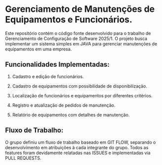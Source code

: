 # Gerenciamento de Manutenções de Equipamentos e Funcionários.

  Este repositório contém o código fonte desenvolvido para o trabalho de Gerenciamento de Configuração de Software 2025/1. O projeto busca implementar um sistema simples em JAVA para gerenciar manutenções de equipamentos em uma empresa.



## Funcionalidades Implementadas:

1. Cadastro e edição de funcionários.

2. Cadastro de equipamentos com possibilidade de disponibilização.

3. Localização de funcionários e equipamentos por diferentes critérios.

4. Registro e atualização de pedidos de manutenção.

5. Relatório de equipamentos com detalhes de manutenção.


## Fluxo de Trabalho:

O grupo definiu um fluxo de trabalho baseado em GIT FLOW, separando o desenvolvimento em atribuições à cada integrante do grupo. Todos as features foram devidamente relatadas nas ISSUES e implementadas via PULL REQUESTS.
